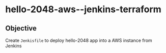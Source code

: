 # hello-2048-aws--jenkins-terraform

## Objective
 Create `Jenkisfile` to deploy hello-2048 app into a AWS instance from Jenkins
 
